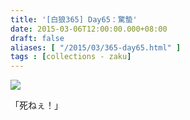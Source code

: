 ```yaml
---
title: '[白狼365] Day65：驚蟄'
date: 2015-03-06T12:00:00.000+08:00
draft: false
aliases: [ "/2015/03/365-day65.html" ]
tags : [collections - zaku]
---
```


![](/images/zaku065.jpg)

「死ねぇ！」

